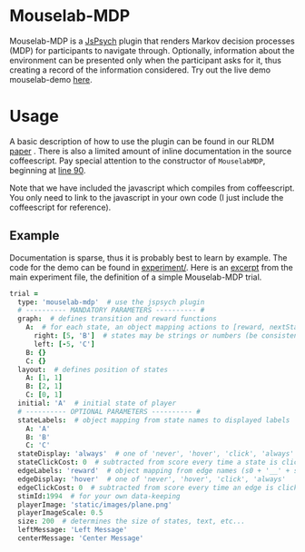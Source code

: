 # Mouselab-MDP
Mouselab-MDP is a [JsPsych](https://github.com/jodeleeuw/jsPsych/) plugin that renders Markov decision processes (MDP) for participants to navigate through. Optionally, information about the environment can be presented only when the participant asks for it, thus creating a record of the information considered. Try out the live demo mouselab-demo [here](http://cocosci.dreamhosters.com/webexpt/mouselab-demo/).

# Usage
A basic description of how to use the plugin can be found in our RLDM [paper](https://www.researchgate.net/publication/314258117_Mouselab-MDP_A_new_paradigm_for_tracing_how_people_plan) . There is also a limited amount of inline documentation in the source coffeescript. Pay special attention to the constructor of `MouselabMDP`, beginning at [line 90](https://github.com/fredcallaway/Mouselab-MDP/blob/master/jspsych-mouselab-mdp.coffee#L90).

Note that we have included the javascript which compiles from coffeescript. You only need to link to the javascript in your own code (I just include the coffeescript for reference).

## Example
Documentation is sparse, thus it is probably best to learn by example. The code for the demo can be found in [experiment/](/experiment/). Here is an [excerpt](https://github.com/fredcallaway/Mouselab-MDP/blob/master/experiment/src/experiment.coffee#L57) from the main experiment file, the definition of a simple Mouselab-MDP trial.

```coffee
trial =
  type: 'mouselab-mdp'  # use the jspsych plugin
  # ---------- MANDATORY PARAMETERS ---------- #
  graph:  # defines transition and reward functions
    A:  # for each state, an object mapping actions to [reward, nextState]
      right: [5, 'B']  # states may be strings or numbers (be consistent!)
      left: [-5, 'C']
    B: {}
    C: {}
  layout:  # defines position of states
    A: [1, 1]
    B: [2, 1]
    C: [0, 1]
  initial: 'A'  # initial state of player
  # ---------- OPTIONAL PARAMETERS ---------- #
  stateLabels:  # object mapping from state names to displayed labels
    A: 'A'
    B: 'B'
    C: 'C'
  stateDisplay: 'always'  # one of 'never', 'hover', 'click', 'always'
  stateClickCost: 0  # subtracted from score every time a state is clicked
  edgeLabels: 'reward'  # object mapping from edge names (s0 + '__' + s1) to labels
  edgeDisplay: 'hover'  # one of 'never', 'hover', 'click', 'always'
  edgeClickCost: 0  # subtracted from score every time an edge is clicked
  stimId:1994  # for your own data-keeping
  playerImage: 'static/images/plane.png'
  playerImageScale: 0.5
  size: 200  # determines the size of states, text, etc...
  leftMessage: 'Left Message'
  centerMessage: 'Center Message'
```

